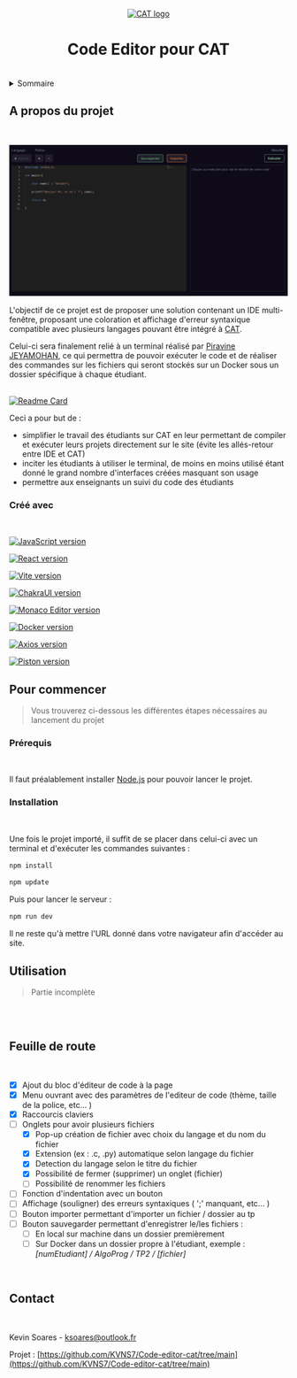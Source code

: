 <p align="center">
  <a href="https://www.cat.savoircoder.fr/accueil/" target = "_blank" rel = "noopener noreferrer">
    <img width="100" src="https://www.cat.savoircoder.fr/static/moulinette/img/logo/home_logo.png" alt="CAT logo">
  </a>
</p>

<h1 align="center">Code Editor pour CAT</h1>
  
<!--          Sommaire          -->
<br/>
<details>
  <summary>Sommaire</summary>
  <ol>
    <li>
      <a href="#a-propos-du-projet">A propos du projet</a>
      <ul>
        <li><a href="#créé-avec">Créé avec</a></li>
      </ul>
    </li>
    <li>
      <a href="#pour-commencer">Pour commencer</a>
      <ul>
        <li><a href="#prérequis">Prérequis</a></li>
        <li><a href="#installation">Installation</a></li>
      </ul>
    </li>
    <li><a href="#utilisation">Utilisation</a></li>
    <li><a href="#feuille-de-route">Feuille de route</a></li>
    <li><a href="#contact">Contact</a></li>
  </ol>
</details>

<!------------------------------------------------------------------------------------------------------------------------------------------>
## A propos du projet
<!------------------------------------------------------------------------------------------------------------------------------------------>
<br/>

<p align = "center" >
  <a href = "http://localhost:5173/" target ="_blank" rel ="noopener noreferrer">
    <img width="600" src="public/img/interface-IDE.png" alt="Interface IDE">
  </a>
</p>

L'objectif de ce projet est de proposer une solution contenant un IDE multi-fenêtre, proposant une coloration et affichage d'erreur syntaxique compatible avec plusieurs langages pouvant être intégré à <a href="https://www.cat.savoircoder.fr/accueil/" target ="_blank" rel ="noopener noreferrer"> CAT</a>.

Celui-ci sera finalement relié à un terminal réalisé par <a href="https://github.com/PiravineJEYAMOHAN" target = "_blank" rel = "noopener noreferrer">Piravine JEYAMOHAN</a>, ce qui permettra de pouvoir exécuter le code et de réaliser des commandes sur les fichiers qui seront stockés sur un Docker sous un dossier spécifique à chaque étudiant.
<br/><br/>

[![Readme Card](https://github-readme-stats.vercel.app/api/pin/?username=PiravineJEYAMOHAN&repo=composant-terminal-cat&border_color=7F3FBF&bg_color=0D1117&title_color=C9D1D9&text_color=8B949E&icon_color=7F3FBF)](https://github.com/PiravineJEYAMOHAN/composant-terminal-cat)

Ceci a pour but de :
- simplifier le travail des étudiants sur CAT en leur permettant de compiler et exécuter leurs projets directement sur le site (évite les allés-retour entre IDE et CAT)
- inciter les étudiants à utiliser le terminal, de moins en moins utilisé étant donné le grand nombre d'interfaces créées masquant son usage
- permettre aux enseignants un suivi du code des étudiants

<!------------------------------------------------------------------------------------------------------------------------------------------>
### Créé avec 
<!------------------------------------------------------------------------------------------------------------------------------------------>
<br/>

[![JavaScript version][JavaScript-badge]][JavaScript-url]

[![React version][React-badge]][React-url]

[![Vite version][Vite-badge]][Vite-url]

[![ChakraUI version][Chakra-badge]][Chakra-url]

[![Monaco Editor version][MonacoEditor-badge]][MonacoEditor-url]

[![Docker version][Docker-badge]][Docker-url]

[![Axios version][Axios-badge]][Axios-url]

[![Piston version][Piston-badge]][Piston-url]


<!------------------------------------------------------------------------------------------------------------------------------------------>
## Pour commencer
<!------------------------------------------------------------------------------------------------------------------------------------------>
> Vous trouverez ci-dessous les différentes étapes nécessaires au lancement du projet

<!------------------------------------------------------------------------------------------------------------------------------------------>
### Prérequis
<!------------------------------------------------------------------------------------------------------------------------------------------>
<br/>

Il faut préalablement installer <a href = "https://nodejs.org/en/download" target = "_blank" rel = "noopener noreferrer">Node.js</a> pour pouvoir lancer le projet.

<!------------------------------------------------------------------------------------------------------------------------------------------>
### Installation
<!------------------------------------------------------------------------------------------------------------------------------------------>
<br/>

Une fois le projet importé, il suffit de se placer dans celui-ci avec un terminal et d'exécuter les commandes suivantes :

```sh
npm install
```
```sh
npm update
```

Puis pour lancer le serveur :

```sh
npm run dev 
```

Il ne reste qu'à mettre l'URL donné dans votre navigateur afin d'accéder au site.

<!------------------------------------------------------------------------------------------------------------------------------------------>
## Utilisation
<!------------------------------------------------------------------------------------------------------------------------------------------>
> Partie incomplète
<br/>

<br/>

<!------------------------------------------------------------------------------------------------------------------------------------------>
## Feuille de route
<!------------------------------------------------------------------------------------------------------------------------------------------>
<br/>

- [x] Ajout du bloc d'éditeur de code à la page
- [x] Menu ouvrant avec des paramètres de l'editeur de code (thème, taille de la police, etc... )
- [x] Raccourcis claviers
- [ ] Onglets pour avoir plusieurs fichiers
  - [x] Pop-up création de fichier avec choix du langage et du nom du fichier
  - [x] Extension (ex : .c, .py) automatique selon langage du fichier
  - [x] Detection du langage selon le titre du fichier
  - [x] Possibilité de fermer (supprimer) un onglet (fichier)
  - [ ] Possibilité de renommer les fichiers
- [ ] Fonction d'indentation avec un bouton
- [ ] Affichage (souligner) des erreurs syntaxiques ( ';' manquant, etc... )
- [ ] Bouton importer permettant d'importer un fichier / dossier au tp
- [ ] Bouton sauvegarder permettant d'enregistrer le/les fichiers :
  - [ ] En local sur machine dans un dossier premièrement
  - [ ] Sur Docker dans un dossier propre à l'étudiant, exemple : *\[numEtudiant] / AlgoProg / TP2 / \[fichier]*

<br/>

<!------------------------------------------------------------------------------------------------------------------------------------------>
## Contact
<!------------------------------------------------------------------------------------------------------------------------------------------>
<br/>

Kevin Soares - ksoares@outlook.fr

Projet : [https://github.com/KVNS7/Code-editor-cat/tree/main](https://github.com/KVNS7/Code-editor-cat/tree/main)

<br/>


<!--              --Variables--              -->

[JavaScript-badge]: https://img.shields.io/badge/JavaScript-%23F7DF1E?style=for-the-badge&logo=javascript&labelColor=grey
[JavaScript-url]: https://developer.mozilla.org/fr/docs/Web/JavaScript

[React-badge]: https://img.shields.io/badge/React%20v18.3.1-%2361DAFB?style=for-the-badge&logo=react&labelColor=grey
[React-url]: https://fr.legacy.reactjs.org/

[Vite-badge]: https://img.shields.io/badge/Vite%20v1.6.8-%23646CFF?style=for-the-badge&logo=vite&labelColor=grey
[Vite-url]: https://vitejs.fr/

[Chakra-badge]: https://img.shields.io/badge/Chakra%20v2.8.2-%23319795?style=for-the-badge&logo=chakraui&labelColor=grey
[Chakra-url]: https://v2.chakra-ui.com/docs/components

[MonacoEditor-badge]: https://img.shields.io/badge/Monaco%20Editor%20v0.48.0-%23007ACC?style=for-the-badge&logo=visualstudiocode&logoColor=%23007ACC&labelColor=grey
[MonacoEditor-url]: https://microsoft.github.io/monaco-editor/docs.html

[Docker-badge]: https://img.shields.io/badge/Docker%20v25.0.3-%232496ED?style=for-the-badge&logo=docker&labelColor=grey
[Docker-url]: https://www.docker.com/

[Axios-badge]: https://img.shields.io/badge/Axios%20v1.6.8-%235A29E4?style=for-the-badge&logo=axios&logoColor=%235A29E4&labelColor=grey
[Axios-url]: https://axios-http.com/fr/docs/intro

[Piston-badge]: https://img.shields.io/badge/Piston-rgb(67%2C126%2C180)?style=for-the-badge&labelColor=black
[Piston-url]: https://piston.readthedocs.io/en/latest/
